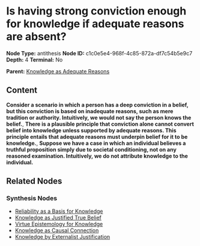 # Is having strong conviction enough for knowledge if adequate reasons are absent?

**Node Type:** antithesis
**Node ID:** c1c0e5e4-968f-4c85-872a-df7c54b5e9c7
**Depth:** 4
**Terminal:** No

**Parent:** [Knowledge as Adequate Reasons](knowledge-as-adequate-reasons-synthesis-5bd06365-355c-4c1d-b881-17b6e85d4a50.md)

## Content

**Consider a scenario in which a person has a deep conviction in a belief, but this conviction is based on inadequate reasons, such as mere tradition or authority. Intuitively, we would not say the person knows the belief.**, **There is a plausible principle that conviction alone cannot convert belief into knowledge unless supported by adequate reasons. This principle entails that adequate reasons must underpin belief for it to be knowledge.**, **Suppose we have a case in which an individual believes a truthful proposition simply due to societal conditioning, not on any reasoned examination. Intuitively, we do not attribute knowledge to the individual.**

## Related Nodes

### Synthesis Nodes

- [Reliability as a Basis for Knowledge](reliability-as-a-basis-for-knowledge-synthesis-68623303-a422-4b66-a0c4-71400369e77f.md)
- [Knowledge as Justified True Belief](knowledge-as-justified-true-belief-synthesis-d760a2f6-12d7-4d4e-b651-9a40d9734686.md)
- [Virtue Epistemology for Knowledge](virtue-epistemology-for-knowledge-synthesis-e87cae81-ff17-465c-aff8-1f8770d25fb6.md)
- [Knowledge as Causal Connection](knowledge-as-causal-connection-synthesis-846ab008-0c0d-4bb9-8903-fd7057392585.md)
- [Knowledge by Externalist Justification](knowledge-by-externalist-justification-synthesis-85c07c5a-9d1b-4d8e-922e-c83634a11b30.md)
